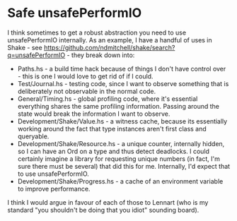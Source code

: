 # Safe unsafePerformIO

I think sometimes to get a robust abstraction you need to use unsafePerformIO internally. As an example, I have a handful of uses in Shake - see https://github.com/ndmitchell/shake/search?q=unsafePerformIO - they break down into:

* Paths.hs - a build time hack because of things I don't have control over - this is one I would love to get rid of if I could.
* Test/Journal.hs - testing code, since I want to observe something that is deliberately not observable in the normal code.
* General/Timing.hs - global profiling code, where it's essential everything shares the same profiling information. Passing around the state would break the information I want to observe.
* Development/Shake/Value.hs - a witness cache, because its essentially working around the fact that type instances aren't first class and queryable.
* Development/Shake/Resource.hs - a unique counter, internally hidden, so I can have an Ord on a type and thus detect deadlocks. I could certainly imagine a library for requesting unique numbers (in fact, I'm sure there must be several) that did this for me. Internally, I'd expect that to use unsafePerformIO.
* Development/Shake/Progress.hs - a cache of an environment variable to improve performance.

I think I would argue in favour of each of those to Lennart (who is my standard "you shouldn't be doing that you idiot" sounding board).